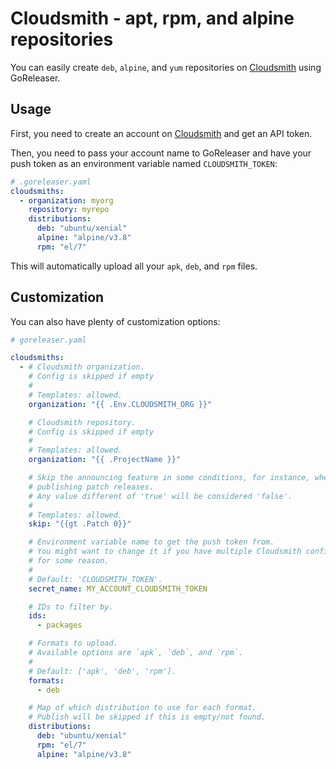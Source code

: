 # Cloudsmith - apt, rpm, and alpine repositories

<!-- md:version v2.1 -->

<!-- md:pro -->

You can easily create `deb`, `alpine`, and `yum` repositories on
[Cloudsmith][cloudsmith] using GoReleaser.

## Usage

First, you need to create an account on [Cloudsmith][cloudsmith] and get an API
token.

Then, you need to pass your account name to GoReleaser and have your push token
as an environment variable named `CLOUDSMITH_TOKEN`:

```yaml
# .goreleaser.yaml
cloudsmiths:
  - organization: myorg
    repository: myrepo
    distributions:
      deb: "ubuntu/xenial"
      alpine: "alpine/v3.8"
      rpm: "el/7"
```

This will automatically upload all your `apk`, `deb`, and `rpm` files.

## Customization

You can also have plenty of customization options:

```yaml
# goreleaser.yaml

cloudsmiths:
  - # Cloudsmith organization.
    # Config is skipped if empty
    #
    # Templates: allowed.
    organization: "{{ .Env.CLOUDSMITH_ORG }}"

    # Cloudsmith repository.
    # Config is skipped if empty
    #
    # Templates: allowed.
    organization: "{{ .ProjectName }}"

    # Skip the announcing feature in some conditions, for instance, when
    # publishing patch releases.
    # Any value different of 'true' will be considered 'false'.
    #
    # Templates: allowed.
    skip: "{{gt .Patch 0}}"

    # Environment variable name to get the push token from.
    # You might want to change it if you have multiple Cloudsmith configurations
    # for some reason.
    #
    # Default: 'CLOUDSMITH_TOKEN'.
    secret_name: MY_ACCOUNT_CLOUDSMITH_TOKEN

    # IDs to filter by.
    ids:
      - packages

    # Formats to upload.
    # Available options are `apk`, `deb`, and `rpm`.
    #
    # Default: ['apk', 'deb', 'rpm'].
    formats:
      - deb

    # Map of which distribution to use for each format.
    # Publish will be skipped if this is empty/not found.
    distributions:
      deb: "ubuntu/xenial"
      rpm: "el/7"
      alpine: "alpine/v3.8"
```

[cloudsmith]: https://cloudsmith.io/

<!-- md:templates -->

